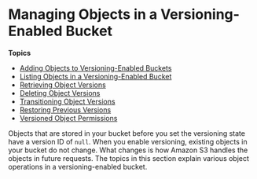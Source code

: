 # Managing Objects in a Versioning\-Enabled Bucket<a name="manage-objects-versioned-bucket"></a>

**Topics**
+ [Adding Objects to Versioning\-Enabled Buckets](AddingObjectstoVersioningEnabledBuckets.md)
+ [Listing Objects in a Versioning\-Enabled Bucket](list-obj-version-enabled-bucket.md)
+ [Retrieving Object Versions](RetrievingObjectVersions.md)
+ [Deleting Object Versions](DeletingObjectVersions.md)
+ [Transitioning Object Versions](transitioning-object-versions.md)
+ [Restoring Previous Versions](RestoringPreviousVersions.md)
+ [Versioned Object Permissions](VersionedObjectPermissionsandACLs.md)

Objects that are stored in your bucket before you set the versioning state have a version ID of `null`\. When you enable versioning, existing objects in your bucket do not change\. What changes is how Amazon S3 handles the objects in future requests\. The topics in this section explain various object operations in a versioning\-enabled bucket\.